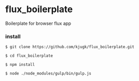 # flux_boilerplate
Boilerplate for browser flux app

### install

```
$ git clone https://github.com/kjugk/flux_boilerplate.git

$ cd flux_boilerplate

$ npm install

$ node ./node_modules/gulp/bin/gulp.js
```



